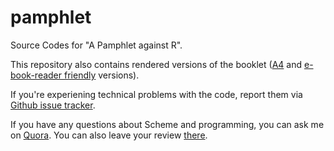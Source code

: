 # pamphlet
Source Codes for "A Pamphlet against R".

This repository also contains rendered versions of the booklet 
([A4](https://github.com/panicz/pamphlet/raw/master/pamphlet.pdf) 
and [e-book-reader friendly](https://github.com/panicz/pamphlet/raw/master/pamphlet-mini.pdf) versions).

If you're experiening technical problems with the code,
report them via [Github issue tracker](https://github.com/panicz/pamphlet/issues).

If you have any questions about Scheme and programming,
you can ask me on [Quora](https://www.quora.com/profile/Panicz-Godek).
You can also leave your review [there](https://www.quora.com/unanswered/Whats-your-review-of-A-Pamphlet-against-R).
